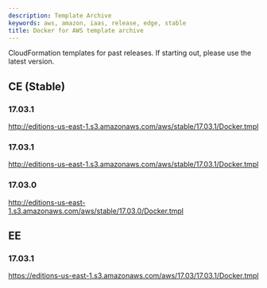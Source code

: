 ```yaml
---
description: Template Archive
keywords: aws, amazon, iaas, release, edge, stable
title: Docker for AWS template archive
---
```


CloudFormation templates for past releases. If starting out, please use the latest version.

## CE (Stable)

### 17.03.1

http://editions-us-east-1.s3.amazonaws.com/aws/stable/17.03.1/Docker.tmpl

### 17.03.1

http://editions-us-east-1.s3.amazonaws.com/aws/stable/17.03.1/Docker.tmpl

### 17.03.0

http://editions-us-east-1.s3.amazonaws.com/aws/stable/17.03.0/Docker.tmpl

## EE

### 17.03.1

https://editions-us-east-1.s3.amazonaws.com/aws/17.03/17.03.1/Docker.tmpl